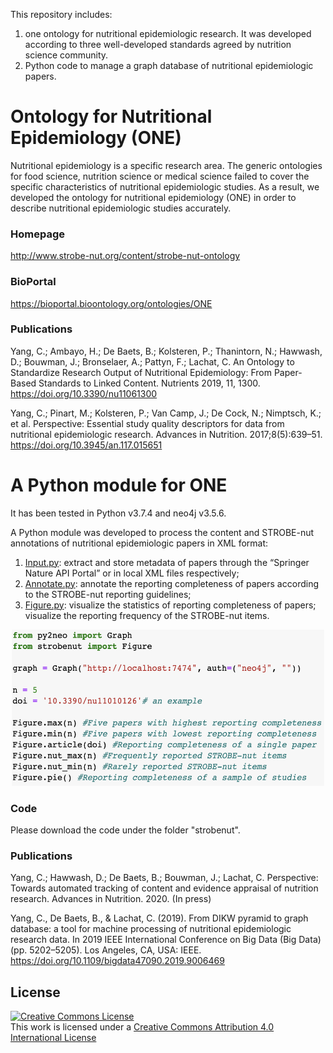 This repository includes:
1) one ontology for nutritional epidemiologic research. It was developed according to three well-developed standards agreed by nutrition science community.
2) Python code to manage a graph database of nutritional epidemiologic papers.

# Ontology for Nutritional Epidemiology (ONE)
Nutritional epidemiology is a specific research area. The generic ontologies for food science, nutrition science or medical science failed to cover the specific characteristics of nutritional epidemiologic studies. As a result, we developed the ontology for nutritional epidemiology (ONE) in order to describe nutritional epidemiologic studies accurately.

### Homepage
http://www.strobe-nut.org/content/strobe-nut-ontology
### BioPortal
https://bioportal.bioontology.org/ontologies/ONE
### Publications
Yang, C.; Ambayo, H.; De Baets, B.; Kolsteren, P.; Thanintorn, N.; Hawwash, D.; Bouwman, J.; Bronselaer, A.; Pattyn, F.; Lachat, C. An Ontology to Standardize Research Output of Nutritional Epidemiology: From Paper-Based Standards to Linked Content. Nutrients 2019, 11, 1300. https://doi.org/10.3390/nu11061300

Yang, C.; Pinart, M.; Kolsteren, P.; Van Camp, J.; De Cock, N.; Nimptsch, K.; et al. Perspective: Essential study quality descriptors for data from nutritional epidemiologic research. Advances in Nutrition. 2017;8(5):639–51. https://doi.org/10.3945/an.117.015651

# A Python module for ONE
It has been tested in Python v3.7.4 and neo4j v3.5.6.

A Python module was developed to process the content and STROBE-nut annotations of nutritional epidemiologic papers in XML format:
1) [Input.py](https://github.com/cyang0128/Nutritional-epidemiologic-ontologies/blob/master/strobenut/Input.py): extract and store metadata of papers through the “Springer Nature API Portal” or in local XML files respectively; 
2) [Annotate.py](https://github.com/cyang0128/Nutritional-epidemiologic-ontologies/blob/master/strobenut/Annotate.py): annotate the reporting completeness of papers according to the STROBE-nut reporting guidelines;
3) [Figure.py](https://github.com/cyang0128/Nutritional-epidemiologic-ontologies/blob/master/strobenut/Figure.py): visualize the statistics of reporting completeness of papers; visualize the reporting frequency of the STROBE-nut items.

<div align=center><img width="500" height="250" src="images/codeExample.png"/></div>

### Code
Please download the code under the folder "strobenut".

### Publications
Yang, C.; Hawwash, D.; De Baets, B.; Bouwman, J.; Lachat, C. Perspective: Towards automated tracking of content and evidence appraisal of nutrition research. Advances in Nutrition. 2020. (In press)

Yang, C., De Baets, B., & Lachat, C. (2019). From DIKW pyramid to graph database: a tool for machine processing of nutritional epidemiologic research data. In 2019 IEEE International Conference on Big Data (Big Data) (pp. 5202–5205). Los Angeles, CA, USA: IEEE. https://doi.org/10.1109/bigdata47090.2019.9006469

## License
<a rel="license" href="http://creativecommons.org/licenses/by/4.0/"><img alt="Creative Commons License" style="border-width:0" src="https://i.creativecommons.org/l/by/4.0/88x31.png" /></a><br />This work is licensed under a <a rel="license" href="http://creativecommons.org/licenses/by/4.0/">Creative Commons Attribution 4.0 International License</a>
